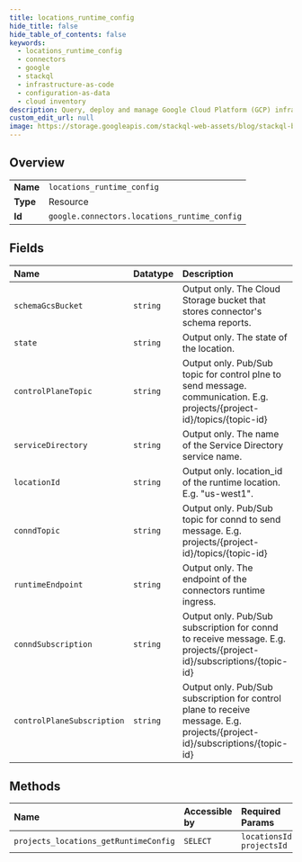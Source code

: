```yaml
---
title: locations_runtime_config
hide_title: false
hide_table_of_contents: false
keywords:
  - locations_runtime_config
  - connectors
  - google    
  - stackql
  - infrastructure-as-code
  - configuration-as-data
  - cloud inventory
description: Query, deploy and manage Google Cloud Platform (GCP) infrastructure and resources using SQL
custom_edit_url: null
image: https://storage.googleapis.com/stackql-web-assets/blog/stackql-blog-post-featured-image.png
---
```

  
    

## Overview
<table><tbody>
<tr><td><b>Name</b></td><td><code>locations_runtime_config</code></td></tr>
<tr><td><b>Type</b></td><td>Resource</td></tr>
<tr><td><b>Id</b></td><td><code>google.connectors.locations_runtime_config</code></td></tr>
</tbody></table>

## Fields
| Name | Datatype | Description |
|:-----|:---------|:------------|
| `schemaGcsBucket` | `string` | Output only. The Cloud Storage bucket that stores connector's schema reports. |
| `state` | `string` | Output only. The state of the location. |
| `controlPlaneTopic` | `string` | Output only. Pub/Sub topic for control plne to send message. communication. E.g. projects/{project-id}/topics/{topic-id} |
| `serviceDirectory` | `string` | Output only. The name of the Service Directory service name. |
| `locationId` | `string` | Output only. location_id of the runtime location. E.g. "us-west1". |
| `conndTopic` | `string` | Output only. Pub/Sub topic for connd to send message. E.g. projects/{project-id}/topics/{topic-id} |
| `runtimeEndpoint` | `string` | Output only. The endpoint of the connectors runtime ingress. |
| `conndSubscription` | `string` | Output only. Pub/Sub subscription for connd to receive message. E.g. projects/{project-id}/subscriptions/{topic-id} |
| `controlPlaneSubscription` | `string` | Output only. Pub/Sub subscription for control plane to receive message. E.g. projects/{project-id}/subscriptions/{topic-id} |
## Methods
| Name | Accessible by | Required Params |
|:-----|:--------------|:----------------|
| `projects_locations_getRuntimeConfig` | `SELECT` | `locationsId, projectsId` |
